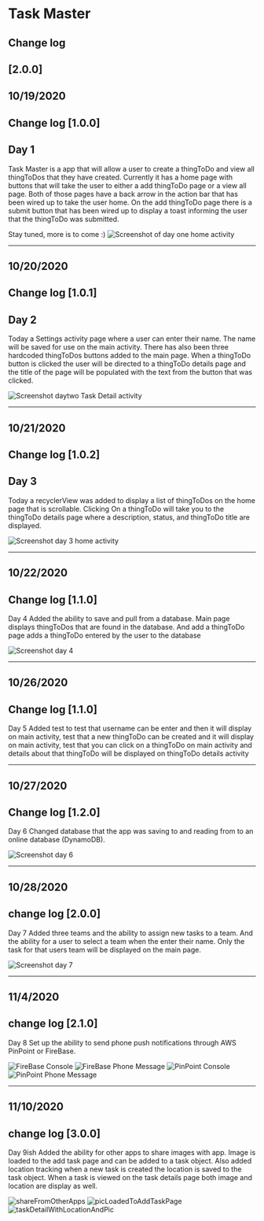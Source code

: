 # Task Master
## Change log
## [2.0.0]


## 10/19/2020
## Change log [1.0.0]
## Day 1
Task Master is a app that will allow a user to create a thingToDo and view all thingToDos that they have
created.
Currently it has a home page with buttons that will take the user to either a add thingToDo page or a
view all page. Both of those pages have a back arrow in the action bar that has been wired up to
take the user home. On the add thingToDo page there is a submit button that has been wired up to display
a toast informing the user that the thingToDo was submitted.

Stay tuned, more is to come :)
![Screenshot of day one home activity](screenshots/lab26Screenshot.PNG)

--------------------------
## 10/20/2020
## Change log [1.0.1]
## Day 2
Today a Settings activity page where a user can enter their name. The name will be saved for use on
the main activity. There has also been three hardcoded thingToDos buttons added to the main page. When a
thingToDo button is clicked the user will be directed to a thingToDo details page and the title of the page
will be populated with the text from the button that was clicked.

![Screenshot daytwo Task Detail activity](screenshots/lab27screenShot.PNG)

------------------------
## 10/21/2020
## Change log [1.0.2]
## Day 3
Today a recyclerView was added to display a list of thingToDos on the home page that is scrollable. Clicking
On a thingToDo will take you to the thingToDo details page where a description, status, and thingToDo title are displayed.

![Screenshot day 3 home activity](screenshots/Day3HomeScreenShot.PNG)

-----------------------
## 10/22/2020
## Change log [1.1.0]
Day 4
Added the ability to save and pull from a database. Main page displays thingToDos that are found in the database.
And add a thingToDo page adds a thingToDo entered by the user to the database

![Screenshot day 4](screenshots/Day4Screenshot.png)

-----------------------
## 10/26/2020
## Change log [1.1.0]
Day 5
Added test to test that username can be enter and then it will display on main activity,
test that a new thingToDo can be created and it will display on main activity,
test that you can click on a thingToDo on main activity and details about that thingToDo will be
displayed on thingToDo details activity

-----------------------
## 10/27/2020
## Change log [1.2.0]
Day 6
Changed database that the app was saving to and reading from to an online database (DynamoDB).

![Screenshot day 6](screenshots/day6Screenshot.PNG)

----------------------
## 10/28/2020
## change log [2.0.0]
Day 7
Added three teams and the ability to assign new tasks to a team. And the ability for a user to select
a team when the enter their name. Only the task for that users team will be displayed on the main page.

![Screenshot day 7](screenshots/day7Screenshot.PNG)

---------------------
## 11/4/2020
## change log [2.1.0]
Day 8
Set up the ability to send phone push notifications through AWS PinPoint or FireBase.

![FireBase Console](screenshots/fireBaseScreenshot.PNG)
![FireBase Phone Message](screenshots/recievedFirebaseMessage.PNG)
![PinPoint Console](screenshots/pinpointScreenshot.PNG)
![PinPoint Phone Message](screenshots/pinpointRecieved.PNG)

--------------------
## 11/10/2020
## change log [3.0.0]
Day 9ish
Added the ability for other apps to share images with app. Image is loaded to the add task page and can be
added to a task object. Also added location tracking when a new task is created the location is saved to
the task object. When a task is viewed on the task details page both image and location are display as well.

![shareFromOtherApps](screenshots/11-10screenshot.PNG)
![picLoadedToAddTaskPage](screenshots/11-10screenshot2.PNG)
![taskDetailWithLocationAndPic](screenshots/11-10screenshot3.PNG)









